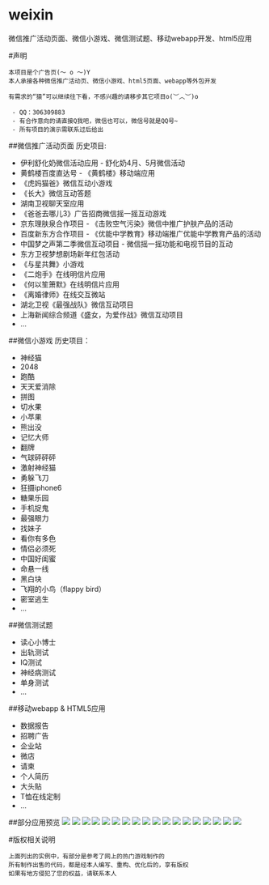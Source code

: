 weixin
======

微信推广活动页面、微信小游戏、微信测试题、移动webapp开发、html5应用

#声明
```
本项目是个广告页(～ o ～)Y
本人承接各种微信推广活动页、微信小游戏、html5页面、webapp等外包开发

有需求的“猿”可以继续往下看，不感兴趣的请移步其它项目o(︶︿︶)o

 - QQ：306309883
 - 有合作意向的请直接Q我吧，微信也可以，微信号就是QQ号~
 - 所有项目的演示需联系过后给出

```

##微信推广活动页面
历史项目:
 + 伊利舒化奶微信活动应用 - 舒化奶4月、5月微信活动
 + 黄鹤楼百度直达号 - 《黄鹤楼》移动端应用
 + 《虎妈猫爸》微信互动小游戏
 + 《长大》微信互动答题
 + 湖南卫视聊天室应用
 + 《爸爸去哪儿3》广告招商微信摇一摇互动游戏
 + 京东理肤泉合作项目 - 《击败空气污染》微信中推广护肤产品的活动
 + 百度新东方合作项目 - 《优能中学教育》移动端推广优能中学教育产品的活动
 + 中国梦之声第二季微信互动项目 - 微信摇一摇功能和电视节目的互动
 + 东方卫视梦想剧场新年红包活动
 + 《与星共舞》小游戏
 + 《二炮手》在线明信片应用
 + 《何以笙箫默》在线明信片应用
 + 《离婚律师》在线交互微站
 + 湖北卫视《最强战队》微信互动项目
 + 上海新闻综合频道《盛女，为爱作战》微信互动项目
 + ...

##微信小游戏
历史项目：
 + 神经猫
 + 2048
 + 跑酷
 + 天天爱消除
 + 拼图
 + 切水果
 + 小苹果
 + 熊出没
 + 记忆大师
 + 翻牌
 + 气球砰砰砰
 + 激射神经猫
 + 勇躲飞刀
 + 狂摄iphone6
 + 糖果乐园
 + 手机捉鬼
 + 最强眼力
 + 找妹子
 + 看你有多色
 + 情侣必须死
 + 中国好闺蜜
 + 命悬一线
 + 黑白块
 + 飞翔的小鸟（flappy bird）
 + 密室逃生
 + ...

##微信测试题
 + 读心小博士
 + 出轨测试
 + IQ测试
 + 神经病测试
 + 单身测试
 + ...

##移动webapp & HTML5应用
 + 数据报告
 + 招聘广告
 + 企业站
 + 微店
 + 请柬
 + 个人简历
 + 大头贴
 + T恤在线定制
 + ...

##部分应用预览
![](screenshot/xdf.jpg)
![](screenshot/lfq.jpg)
![](screenshot/meng.jpg)
![](screenshot/sn.jpg)
![](screenshot/zqzd.jpg)
![](screenshot/bird.jpg)
![](screenshot/qqppp.jpg)
![](screenshot/tg.jpg)
![](screenshot/ydfd.jpg)
![](screenshot/xcm.jpg)
![](screenshot/2014.jpg)
![](screenshot/apple.jpg)
![](screenshot/eye.jpg)
![](screenshot/iphone.jpg)
![](screenshot/mzs.jpg)
![](screenshot/qlbxs.jpg)
![](screenshot/rd.jpg)
![](screenshot/sjzg.jpg)

#版权相关说明
```
上面列出的实例中，有部分是参考了网上的热门游戏制作的
所有制作出售的代码，都是经本人编写、重构、优化后的，享有版权
如果有地方侵犯了您的权益，请联系本人
```
